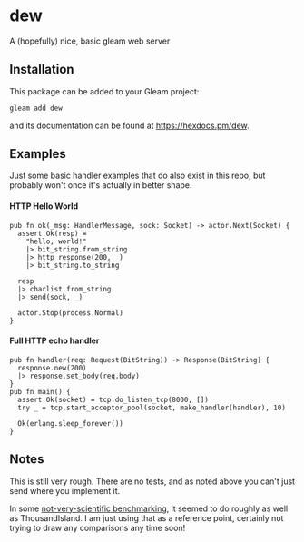 # dew

A (hopefully) nice, basic gleam web server

## Installation

This package can be added to your Gleam project:

```sh
gleam add dew
```

and its documentation can be found at <https://hexdocs.pm/dew>.

## Examples

Just some basic handler examples that do also exist in this repo, but probably
won't once it's actually in better shape.

#### HTTP Hello World
```gleam
pub fn ok(_msg: HandlerMessage, sock: Socket) -> actor.Next(Socket) {
  assert Ok(resp) =
    "hello, world!"
    |> bit_string.from_string
    |> http_response(200, _)
    |> bit_string.to_string

  resp
  |> charlist.from_string
  |> send(sock, _)

  actor.Stop(process.Normal)
}
```

#### Full HTTP echo handler
```gleam
pub fn handler(req: Request(BitString)) -> Response(BitString) {
  response.new(200)
  |> response.set_body(req.body)
}
pub fn main() {
  assert Ok(socket) = tcp.do_listen_tcp(8000, [])
  try _ = tcp.start_acceptor_pool(socket, make_handler(handler), 10)

  Ok(erlang.sleep_forever())
}
```

## Notes

This is still very rough.  There are no tests, and as noted above you can't just
send where you implement it.

In some [not-very-scientific benchmarking](https://gist.github.com/rawhat/11ab57ef8dde4170304adc01c8c05a99), it seemed to do roughly as well as
ThousandIsland.  I am just using that as a reference point, certainly not trying
to draw any comparisons any time soon!
